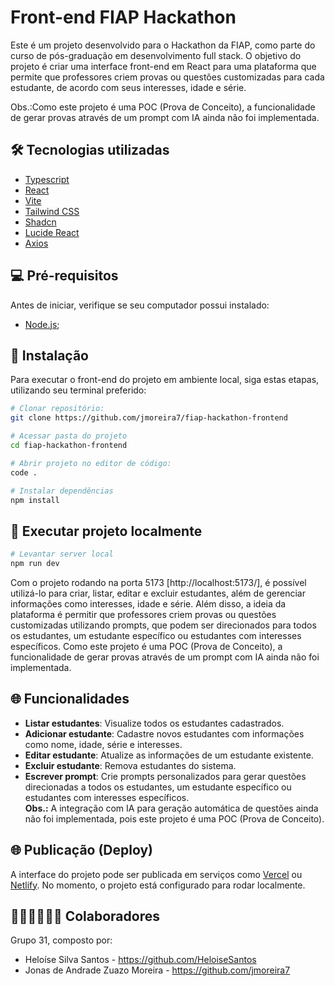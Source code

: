 # Front-end FIAP Hackathon

Este é um projeto desenvolvido para o Hackathon da FIAP, como parte do curso de pós-graduação em desenvolvimento full stack. O objetivo do projeto é criar uma interface front-end em React para uma plataforma que permite que professores criem provas ou questões customizadas para cada estudante, de acordo com seus interesses, idade e série.

Obs.:Como este projeto é uma POC (Prova de Conceito), a funcionalidade de gerar provas através de um prompt com IA ainda não foi implementada.

## 🛠️ Tecnologias utilizadas

- [Typescript](https://www.typescriptlang.org/)
- [React](https://react.dev/)
- [Vite](https://vitejs.dev/)
- [Tailwind CSS](https://tailwindcss.com/)
- [Shadcn](https://ui.shadcn.com/)
- [Lucide React](https://lucide.dev/)
- [Axios](https://axios-http.com/)

## 💻 Pré-requisitos

Antes de iniciar, verifique se seu computador possui instalado:

- [Node.js](https://nodejs.org/pt);

## 🔧 Instalação

Para executar o front-end do projeto em ambiente local, siga estas etapas, utilizando seu terminal preferido:

```bash
# Clonar repositório:
git clone https://github.com/jmoreira7/fiap-hackathon-frontend

# Acessar pasta do projeto
cd fiap-hackathon-frontend

# Abrir projeto no editor de código:
code .

# Instalar dependências
npm install
```

## 🚀 Executar projeto localmente

```bash
# Levantar server local
npm run dev
```

Com o projeto rodando na porta 5173 [http://localhost:5173/], é possível utilizá-lo para criar, listar, editar e excluir estudantes, além de gerenciar informações como interesses, idade e série. Além disso, a ideia da plataforma é permitir que professores criem provas ou questões customizadas utilizando prompts, que podem ser direcionados para todos os estudantes, um estudante específico ou estudantes com interesses específicos. Como este projeto é uma POC (Prova de Conceito), a funcionalidade de gerar provas através de um prompt com IA ainda não foi implementada.

## 🌐 Funcionalidades

- **Listar estudantes**: Visualize todos os estudantes cadastrados.
- **Adicionar estudante**: Cadastre novos estudantes com informações como nome, idade, série e interesses.
- **Editar estudante**: Atualize as informações de um estudante existente.
- **Excluir estudante**: Remova estudantes do sistema.
- **Escrever prompt**: Crie prompts personalizados para gerar questões direcionadas a todos os estudantes, um estudante específico ou estudantes com interesses específicos.  
  **Obs.:** A integração com IA para geração automática de questões ainda não foi implementada, pois este projeto é uma POC (Prova de Conceito).

## 🌐 Publicação (Deploy)

A interface do projeto pode ser publicada em serviços como [Vercel](https://vercel.com/) ou [Netlify](https://www.netlify.com/). No momento, o projeto está configurado para rodar localmente.

## 🧑🏻‍💻👩🏻‍💻 Colaboradores

Grupo 31, composto por:

- Heloíse Silva Santos - https://github.com/HeloiseSantos
- Jonas de Andrade Zuazo Moreira - https://github.com/jmoreira7
